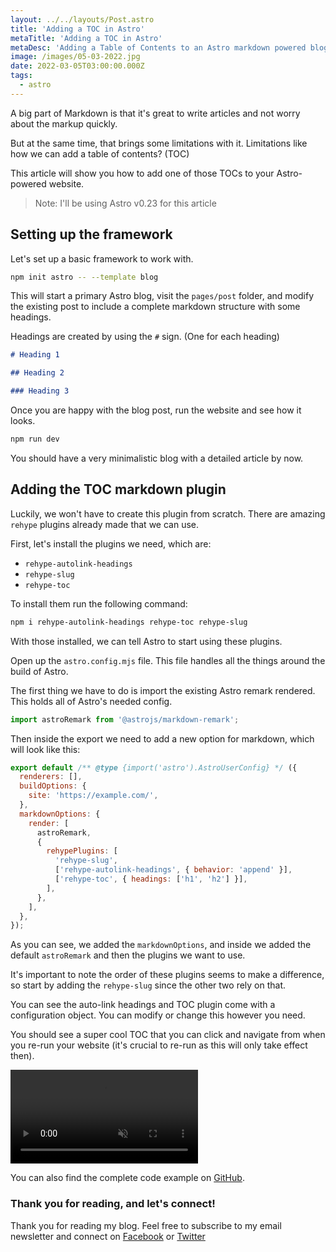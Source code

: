 ```yaml
---
layout: ../../layouts/Post.astro
title: 'Adding a TOC in Astro'
metaTitle: 'Adding a TOC in Astro'
metaDesc: 'Adding a Table of Contents to an Astro markdown powered blog'
image: /images/05-03-2022.jpg
date: 2022-03-05T03:00:00.000Z
tags:
  - astro
---
```


A big part of Markdown is that it's great to write articles and not worry about the markup quickly.

But at the same time, that brings some limitations with it.
Limitations like how we can add a table of contents? (TOC)

This article will show you how to add one of those TOCs to your Astro-powered website.

> Note: I'll be using Astro v0.23 for this article

## Setting up the framework

Let's set up a basic framework to work with.

```bash
npm init astro -- --template blog
```

This will start a primary Astro blog, visit the `pages/post` folder, and modify the existing post to include a complete markdown structure with some headings.

Headings are created by using the `#` sign. (One for each heading)

```md
# Heading 1

## Heading 2

### Heading 3
```

Once you are happy with the blog post, run the website and see how it looks.

```bash
npm run dev
```

You should have a very minimalistic blog with a detailed article by now.

## Adding the TOC markdown plugin

Luckily, we won't have to create this plugin from scratch.
There are amazing `rehype` plugins already made that we can use.

First, let's install the plugins we need, which are:

- `rehype-autolink-headings`
- `rehype-slug`
- `rehype-toc`

To install them run the following command:

```bash
npm i rehype-autolink-headings rehype-toc rehype-slug
```

With those installed, we can tell Astro to start using these plugins.

Open up the `astro.config.mjs` file. This file handles all the things around the build of Astro.

The first thing we have to do is import the existing Astro remark rendered. This holds all of Astro's needed config.

```js
import astroRemark from '@astrojs/markdown-remark';
```

Then inside the export we need to add a new option for markdown, which will look like this:

```js
export default /** @type {import('astro').AstroUserConfig} */ ({
  renderers: [],
  buildOptions: {
    site: 'https://example.com/',
  },
  markdownOptions: {
    render: [
      astroRemark,
      {
        rehypePlugins: [
          'rehype-slug',
          ['rehype-autolink-headings', { behavior: 'append' }],
          ['rehype-toc', { headings: ['h1', 'h2'] }],
        ],
      },
    ],
  },
});
```

As you can see, we added the `markdownOptions`, and inside we added the default `astroRemark` and then the plugins we want to use.

It's important to note the order of these plugins seems to make a difference, so start by adding the `rehype-slug` since the other two rely on that.

You can see the auto-link headings and TOC plugin come with a configuration object. You can modify or change this however you need.

You should see a super cool TOC that you can click and navigate from when you re-run your website (it's crucial to re-run as this will only take effect then).

<!-- ![Adding a Table of contents in Astro](https://cdn.hashnode.com/res/hashnode/image/upload/v1645680568141/6UNjnkoEV.gif) -->
<video autoplay loop muted playsinline>
  <source src="https://res.cloudinary.com/daily-dev-tips/video/upload/v1645680567/astro-toc_sgvlun.webm" type="video/webm" />
  <source src="https://res.cloudinary.com/daily-dev-tips/video/upload/v1645680566/astro-toc_oqrhuc.mp4" type="video/mp4" />
</video>

You can also find the complete code example on [GitHub](https://github.com/rebelchris/astro-toc).

### Thank you for reading, and let's connect!

Thank you for reading my blog. Feel free to subscribe to my email newsletter and connect on [Facebook](https://www.facebook.com/DailyDevTipsBlog) or [Twitter](https://twitter.com/DailyDevTips1)
